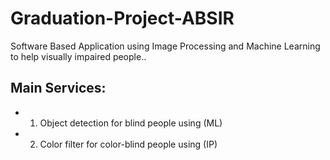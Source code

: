 # Graduation-Project-ABSIR
Software Based Application using Image Processing and Machine Learning to help visually impaired people..
## Main Services:
* 1. Object detection for blind people using (ML)
* 2. Color filter for color-blind people using (IP)


